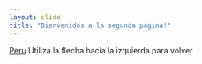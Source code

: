 ```yaml
---
layout: slide
title: "Bienvenidos a la segunda página!"
---
```

[Peru](https://imgr.search.brave.com/k1usbM77fK6NVOyGl41c96J6_vt6vM8wrv4-4WfMoP0/fit/1101/800/ce/1/aHR0cHM6Ly93d3cu/cGVudGFncmFtYS5j/b20vcGVydXRvdXJp/c20td2ViL1N0YXRp/Yy9pbWcvbWFjaHUu/cG5n)
Utiliza la flecha hacia la izquierda para volver